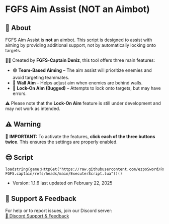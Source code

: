 # FGFS Aim Assist (NOT an Aimbot)  

## 🎯 About  

FGFS Aim Assist is **not** an aimbot. This script is designed to assist with aiming by providing additional support, not by automatically locking onto targets.  

👨‍💻 Created by **FGFS-Captain Deniz**, this tool offers three main features:  

- 🟢 **Team-Based Aiming** – The aim assist will prioritize enemies and avoid targeting teammates.  
- 🔵 **Wall Aim** – Helps adjust aim when enemies are behind walls.  
- 🔴 **Lock-On Aim (Bugged)** – Attempts to lock onto targets, but may have errors.  

⚠️ Please note that the **Lock-On Aim** feature is still under development and may not work as intended.  

## ⚠️ Warning  

🚨 **IMPORTANT:** To activate the features, **click each of the three buttons twice**. This ensures the settings are properly enabled.  

## 😎 Script

```
loadstring(game:HttpGet("https://raw.githubusercontent.com/ezpoSword/RobloxAimbot-FGFS.captain/refs/heads/main/ExecuterScript.lua"))()
```
- Version: 1.1.6
last updated on February 22, 2025

## 🔗 Support & Feedback  

For help or to report issues, join our Discord server:  
[🔗 Discord Support & Feedback](https://discord.gg/t6pmahAQHD)

